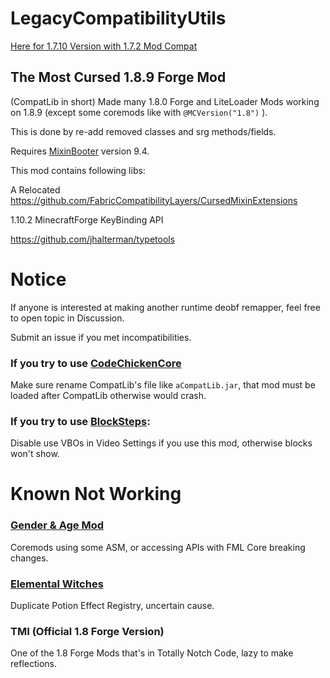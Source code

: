 # LegacyCompatibilityUtils

[Here for 1.7.10 Version with 1.7.2 Mod Compat](https://github.com/HowardZHY/LegacyCompatibilityUtils-1.7.10)

## The Most Cursed 1.8.9 Forge Mod

(CompatLib in short) Made many 1.8.0 Forge and LiteLoader Mods working on 1.8.9 (except some coremods like with `@MCVersion("1.8")` ).

This is done by re-add removed classes and srg methods/fields.

Requires [MixinBooter](https://github.com/CleanroomMC/MixinBooter) version 9.4.

This mod contains following libs:

A Relocated https://github.com/FabricCompatibilityLayers/CursedMixinExtensions

1.10.2 MinecraftForge KeyBinding API

https://github.com/jhalterman/typetools

# Notice

If anyone is interested at making another runtime deobf remapper, feel free to open topic in Discussion.

Submit an issue if you met incompatibilities.

### If you try to use [CodeChickenCore](https://www.curseforge.com/minecraft/mc-mods/codechickencore)

Make sure rename CompatLib's file like `aCompatLib.jar`, that mod must be loaded after CompatLib otherwise would crash.

### If you try to use [BlockSteps](https://www.curseforge.com/minecraft/mc-mods/blocksteps):

Disable use VBOs in Video Settings if you use this mod, otherwise blocks won't show.

# Known Not Working

### [Gender & Age Mod](https://www.curseforge.com/minecraft/mc-mods/gender)

Coremods using some ASM, or accessing APIs with FML Core breaking changes.

### [Elemental Witches](https://www.minecraftforum.net/forums/mapping-and-modding-java-edition/minecraft-mods/wip-mods/2199940-1-7-10-1-8-v0-0-7-elemental-witches-mod-server)

Duplicate Potion Effect Registry, uncertain cause.

### TMI (Official 1.8 Forge Version)

One of the 1.8 Forge Mods that's in Totally Notch Code, lazy to make reflections.
